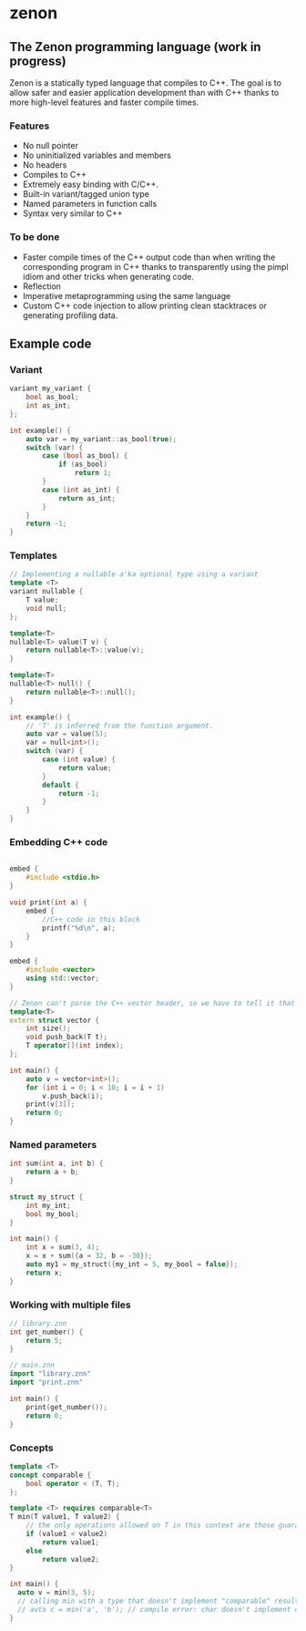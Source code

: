 # zenon
## The Zenon programming language (work in progress)

Zenon is a statically typed language that compiles to C++. The goal is to allow safer and easier application development than with C++ thanks to more high-level features and faster compile times.


### Features
* No null pointer
* No uninitialized variables and members
* No headers
* Compiles to C++
* Extremely easy binding with C/C++.
* Built-in variant/tagged union type
* Named parameters in function calls
* Syntax very similar to C++

### To be done
* Faster compile times of the C++ output code than when writing the corresponding program in C++ thanks to transparently using the pimpl idiom and other tricks when generating code.
* Reflection
* Imperative metaprogramming using the same language
* Custom C++ code injection to allow printing clean stacktraces or generating profiling data.

## Example code

### Variant

``` C++
variant my_variant {
    bool as_bool;
    int as_int;
};

int example() {
    auto var = my_variant::as_bool(true);
    switch (var) {
        case (bool as_bool) {
            if (as_bool)
                return 1;
        }
        case (int as_int) {
            return as_int;
        }
    }
    return -1;
}

```

### Templates
``` C++
// Implementing a nullable a'ka optional type using a variant
template <T>
variant nullable {
    T value;
    void null;
};

template<T>
nullable<T> value(T v) {
    return nullable<T>::value(v);
}

template<T>
nullable<T> null() {
    return nullable<T>::null();
}

int example() {
    // 'T' is inferred from the function argument.
    auto var = value(5);
    var = null<int>();
    switch (var) {
        case (int value) {
            return value;
        }
        default {
            return -1;
        }
    }
}
```

### Embedding C++ code
``` C++

embed {
    #include <stdio.h>
}

void print(int a) {
    embed {
        //C++ code in this block
        printf("%d\n", a);
    }
}

embed {
    #include <vector>
    using std::vector;
}

// Zenon can't parse the C++ vector header, so we have to tell it that 'vector' exists and how to use it. 
template<T>
extern struct vector {
    int size();
    void push_back(T t);
    T operator[](int index);
};

int main() {
    auto v = vector<int>();
    for (int i = 0; i < 10; i = i + 1)
        v.push_back(i);
    print(v[3]);
    return 0;
}

```

### Named parameters
``` C++
int sum(int a, int b) {
    return a + b;
}

struct my_struct {
    int my_int;
    bool my_bool;
}

int main() {
    int x = sum(3, 4);
    x = x + sum({a = 32, b = -30});
    auto my1 = my_struct({my_int = 5, my_bool = false});
    return x;
}
```

### Working with multiple files
``` C++
// library.znn
int get_number() {
    return 5;
}
```
``` C++
// main.znn
import "library.znn"
import "print.znn"

int main() {
    print(get_number());
    return 0;
}
```

### Concepts
``` C++
template <T>
concept comparable {
    bool operator < (T, T);
};

template <T> requires comparable<T>
T min(T value1, T value2) {
    // the only operations allowed on T in this context are those guaranteed by comparable<T>
    if (value1 < value2)
        return value1;
    else
        return value2;
}

int main() {
  auto v = min(3, 5);
  // calling min with a type that doesn't implement "comparable" results in a compile error one the spot
  // auto c = min('a', 'b'); // compile error: char doesn't implement operator < required by "comparable"
}
```
